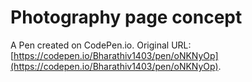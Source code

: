 # Photography page concept

A Pen created on CodePen.io. Original URL: [https://codepen.io/Bharathiv1403/pen/oNKNyOp](https://codepen.io/Bharathiv1403/pen/oNKNyOp).

